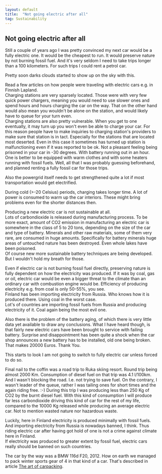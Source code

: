 ```yaml
---
layout: default
title:  "Not going electric after all"
tag: Sustainability
---
```


## Not going electric after all

Still a couple of years ago I was pretty convinced my next car would be a fully electric one. It would be the cheapest to run. It would preserve nature by not burning fossil fuel. And it's very seldom I need to take trips longer than a 100 kilometers. For such trips I could rent a petrol car.

Pretty soon darks clouds started to show up on the sky with this.

Read a few articles on how people were traveling with electric cars e.g. in Finnish Lapland.  
Charging stations are very sparsely located. Those were with very few quick power chargers, meaning you would need to use slower ones and spend hours and hours charging the car on the way. That on the other hand would also mean you wouldn't be alone on the station, and would likely have to queue for your turn even.  
Charging stations are also pretty vulnerable. When you get to one eventually, it may turn up you won't even be able to charge your car. For this reason people have to make inquiries to charging station's providers to make sure that station is in tact. Especially for the stations that are located most deserted. Even in this case it sometimes has turned up station is malfunctioning even if it was reported to be ok. Not a pleasant feeling being prisoned in your car in -30 degrees. With battery running out in an hour. One is better to be equipped with warm clothes and with some heaters running with fossil fuels.
Well, all that I was probably guessing beforehand, and planned renting a fully fossil car for those trips.

Also the powergrid itself needs to get strengthened quite a lot if most transportation would get electrified.

During cold (>-20 Celsius) periods, charging takes longer time. A lot of power is consumed to warm up the car interiors. These might bring problems even for the shorter distances then.

Producing a new electric car is not sustainable at all.  
Lots of carbondioxide is released during manufacturing process. To be more exact, amount of CO2 emission in manufacturing an electric car is somewhere in the class of 5 to 20 tons, depending on the size of the car and type of battery.
Minerals and other raw materials, some of them very rare, are consumed in huge amounts. Specifically for battery minerals huge areas of untouched nature has been destroyed. Even whole lakes have been poisoned.  
Of course new more sustainable battery techniques are being developed. But I wouldn't hold my breath for those.

Even if electric car is not burning fossil fuel directly, preserving nature is fully dependent on how the electricity was produced. If it was by coal, gas or oil, electric car would be even a bigger threat to the climate than an ordinary car with combustion engine would be. Efficiency of producing electricity e.g. from coal is only 50-55%, you see.  
Finland has been importing electricity from Russia. Who knows how it is produced there. Using coal in the worst case.  
Lot's of countries are importing fossil fuels from Russia and producing electricity of it. Coal again being the most evil one.

Also there is the problem of the battery aging, of which there is very little data yet available to draw any conclusions. What I have heard though, is that fairly new electric cars have been brought to service with failing battery. Surprise and disappointment has been quite a shock when the car shop announces a new battery has to be installed, old one being broken. That makes 20000 Euros. Thank You.

This starts to look I am not going to switch to fully electric car unless forced to do so.

Final nail to the coffin was a road trip to Ruka skiing resort. Round trip being almost 2000 Km. Consumption of diesel fuel on that trip was 4.1 l/100km. And I wasn't blocking the road. I.e. not trying to save fuel. On the contrary, I wasn't leader of the queue, rather I was tailing ones for short times and the again riding free. :-)
During this trip I was producing less than 250 Kg of CO2 by the burnt diesel fuel.
With this kind of consumption I will produce far less carbondioxide driving this kind of car for the rest of my life, compared to the 10000 Kg released while producing an average electric car. Not to mention wasted nature nor hazardous waste.

Luckily, here in Finland electricity is produced minimally with fossil fuels. And importing electricity from Russia is nowadays banned, I think. Thus riding electric car after having got hold of one is not a crime against climate here in Finland.  
If electricity was produced to greater extent by fossil fuel, electric cars really should be banned on such countries.

The car by the way was a BMW 116d F20, 2012. How on earth we managed to pack winter sports gear of 4 in that kind of a car. That's described in article [The art of carpacking](http://localhost:4000/blog/2022/02/14/the-art-of-carpacking.html).




